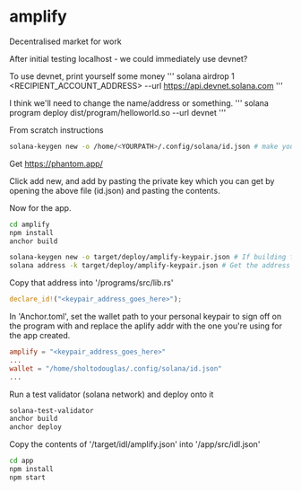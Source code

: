 # amplify
Decentralised market for work

After initial testing localhost - we could immediately use devnet? 

To use devnet, print yourself some money 
'''
solana airdrop 1 <RECIPIENT_ACCOUNT_ADDRESS> --url https://api.devnet.solana.com
'''

I think we'll need to change the name/address or something. 
'''
solana program deploy dist/program/helloworld.so --url devnet
'''

From scratch instructions

```bash
solana-keygen new -o /home/<YOURPATH>/.config/solana/id.json # make yourself a personal wallet
```

Get https://phantom.app/

Click add new, and add by pasting the private key which you can get by opening the above file (id.json) and pasting the contents.

Now for the app. 

```bash
cd amplify
npm install
anchor build
```

```bash
solana-keygen new -o target/deploy/amplify-keypair.json # If building from scratch we'll need to create a pubkey for the project- future lets save this?
solana address -k target/deploy/amplify-keypair.json # Get the address of the keypair
```
Copy that address into '/programs/src/lib.rs'

```rust
declare_id!("<keypair_address_goes_here>");
```

In 'Anchor.toml', set the wallet path to your personal keypair to sign off on the program with and replace the aplify addr with the one you're using for the app created.

```toml
amplify = "<keypair_address_goes_here>"
...
wallet = "/home/sholtodouglas/.config/solana/id.json"
...
```

Run a test validator (solana network) and deploy onto it
```bash
solana-test-validator
anchor build
anchor deploy
```

Copy the contents of '/target/idl/amplify.json' into '/app/src/idl.json'
```bash
cd app
npm install
npm start
```



